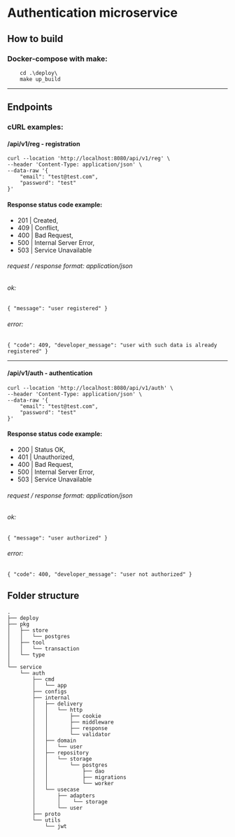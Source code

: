 # Authentication microservice

## How to build

### Docker-compose with make:

```
    cd .\deploy\
    make up_build
```

---

## Endpoints

### cURL examples:

#### /api/v1/reg - registration

```
curl --location 'http://localhost:8080/api/v1/reg' \
--header 'Content-Type: application/json' \
--data-raw '{
    "email": "test@test.com",
    "password": "test"
}'
```

#### Response status code example:

- 201 | Created,
- 409 | Conflict,
- 400 | Bad Request,
- 500 | Internal Server Error,
- 503 | Service Unavailable

###### request / response format: application/json

###### ok:

``
{
"message": "user registered"
}
``

###### error:

``
{
"code": 409,
"developer_message": "user with such data is already registered"
}
``

---

#### /api/v1/auth - authentication

```
curl --location 'http://localhost:8080/api/v1/auth' \
--header 'Content-Type: application/json' \
--data-raw '{
    "email": "test@test.com",
    "password": "test"
}'
```

#### Response status code example:

- 200 | Status OK,
- 401 | Unauthorized,
- 400 | Bad Request,
- 500 | Internal Server Error,
- 503 | Service Unavailable

###### request / response format: application/json

###### ok:

``
{
"message": "user authorized"
}
``

###### error:

``
{
"code": 400,
"developer_message": "user not authorized"
}
``

## Folder structure

    .
    ├── deploy
    ├── pkg               
    │   ├── store        
    │   │   └── postgres
    │   ├── tool
    │   │   └── transaction
    │   └── type
    │
    └── service
        └── auth
            ├── cmd
            │   └── app
            ├── configs
            ├── internal
            │   ├── delivery
            │   │   └── http
            │   │       ├── cookie
            │   │       ├── middleware
            │   │       ├── response
            │   │       └── validator
            │   ├── domain
            │   │   └── user
            │   ├── repository
            │   │   └── storage
            │   │       └── postgres
            │   │           ├── dao
            │   │           ├── migrations
            │   │           └── worker
            │   └── usecase
            │       ├── adapters
            │       │    └── storage
            │       └── user
            ├── proto
            └── utils
                └── jwt
